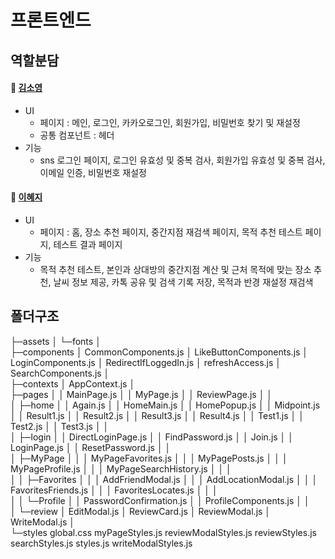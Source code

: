 # 프론트엔드

## 역할분담
#### 🫧 [김소영](https://github.com/soyoung2118)
* UI
  * 페이지 : 메인, 로그인, 카카오로그인, 회원가입, 비밀번호 찾기 및 재설정
  * 공통 컴포넌트 : 헤더
* 기능
  * sns 로그인 페이지, 로그인 유효성 및 중복 검사, 회원가입 유효성 및 중복 검사, 이메일 인증, 비밀번호 재설정

#### 🎀 [이혜지](https://github.com/haejee0514) 
* UI
  * 페이지 : 홈, 장소 추천 페이지, 중간지점 재검색 페이지, 목적 추천 테스트 페이지, 테스트 결과 페이지
* 기능
  * 목적 추천 테스트, 본인과 상대방의 중간지점 계산 및 근처 목적에 맞는 장소 추천, 날씨 정보 제공, 카톡 공유 및 검색 기록 저장, 목적과 반경 재설정 재검색


## 폴더구조
├─assets
│  └─fonts
│          
├─components
│      CommonComponents.js
│      LikeButtonComponents.js
│      LoginComponents.js
│      RedirectIfLoggedIn.js
│      refreshAccess.js
│      SearchComponents.js
│      
├─contexts
│      AppContext.js
│      
├─pages
│  │  MainPage.js
│  │  MyPage.js
│  │  ReviewPage.js
│  │  
│  ├─home
│  │      Again.js
│  │      HomeMain.js
│  │      HomePopup.js
│  │      Midpoint.js
│  │      Result1.js
│  │      Result2.js
│  │      Result3.js
│  │      Result4.js
│  │      Test1.js
│  │      Test2.js
│  │      Test3.js
│  │      
│  ├─login
│  │      DirectLoginPage.js
│  │      FindPassword.js
│  │      Join.js
│  │      LoginPage.js
│  │      ResetPassword.js
│  │      
│  ├─MyPage
│  │  │  MyPageFavorites.js
│  │  │  MyPagePosts.js
│  │  │  MyPageProfile.js
│  │  │  MyPageSearchHistory.js
│  │  │  
│  │  ├─Favorites
│  │  │      AddFriendModal.js
│  │  │      AddLocationModal.js
│  │  │      FavoritesFriends.js
│  │  │      FavoritesLocates.js
│  │  │      
│  │  └─Profile
│  │          PasswordConfirmation.js
│  │          ProfileComponents.js
│  │          
│  └─review
│          EditModal.js
│          ReviewCard.js
│          ReviewModal.js
│          WriteModal.js
│          
└─styles
        global.css
        myPageStyles.js
        reviewModalStyles.js
        reviewStyles.js
        searchStyles.js
        styles.js
        writeModalStyles.js
        
